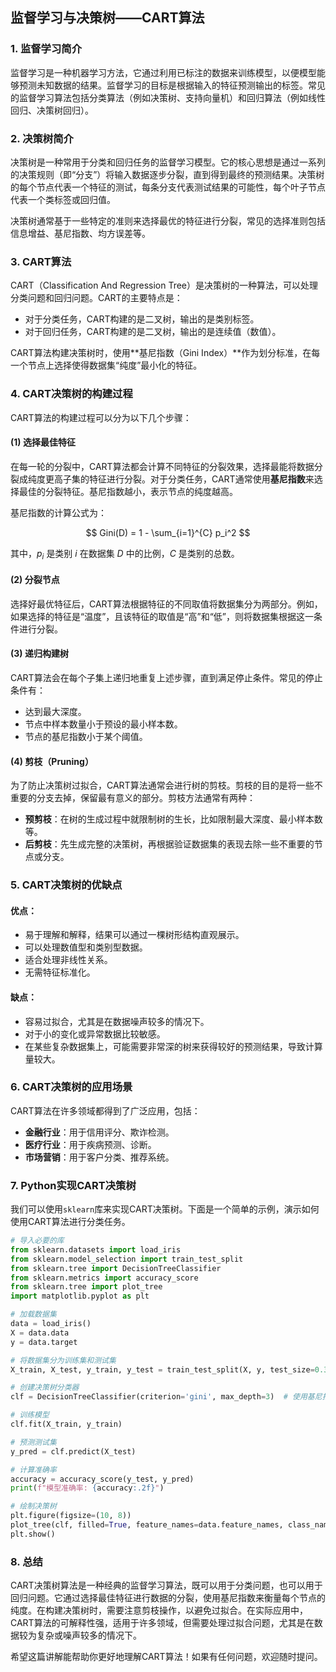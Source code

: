 ## 监督学习与决策树——CART算法

### 1. **监督学习简介**

监督学习是一种机器学习方法，它通过利用已标注的数据来训练模型，以便模型能够预测未知数据的结果。监督学习的目标是根据输入的特征预测输出的标签。常见的监督学习算法包括分类算法（例如决策树、支持向量机）和回归算法（例如线性回归、决策树回归）。

### 2. **决策树简介**

决策树是一种常用于分类和回归任务的监督学习模型。它的核心思想是通过一系列的决策规则（即“分支”）将输入数据逐步分裂，直到得到最终的预测结果。决策树的每个节点代表一个特征的测试，每条分支代表测试结果的可能性，每个叶子节点代表一个类标签或回归值。

决策树通常基于一些特定的准则来选择最优的特征进行分裂，常见的选择准则包括信息增益、基尼指数、均方误差等。

### 3. **CART算法**

CART（Classification And Regression Tree）是决策树的一种算法，可以处理分类问题和回归问题。CART的主要特点是：

- 对于分类任务，CART构建的是二叉树，输出的是类别标签。
- 对于回归任务，CART构建的是二叉树，输出的是连续值（数值）。

CART算法构建决策树时，使用**基尼指数（Gini Index）**作为划分标准，在每一个节点上选择使得数据集“纯度”最小化的特征。

### 4. **CART决策树的构建过程**

CART算法的构建过程可以分为以下几个步骤：

#### (1) **选择最佳特征**

在每一轮的分裂中，CART算法都会计算不同特征的分裂效果，选择最能将数据分裂成纯度更高子集的特征进行分裂。对于分类任务，CART通常使用**基尼指数**来选择最佳的分裂特征。基尼指数越小，表示节点的纯度越高。

基尼指数的计算公式为：

$$
Gini(D) = 1 - \sum_{i=1}^{C} p_i^2
$$

其中，$p_i$ 是类别 $i$ 在数据集 $D$ 中的比例，$C$ 是类别的总数。

#### (2) **分裂节点**

选择好最优特征后，CART算法根据特征的不同取值将数据集分为两部分。例如，如果选择的特征是“温度”，且该特征的取值是“高”和“低”，则将数据集根据这一条件进行分裂。

#### (3) **递归构建树**

CART算法会在每个子集上递归地重复上述步骤，直到满足停止条件。常见的停止条件有：
- 达到最大深度。
- 节点中样本数量小于预设的最小样本数。
- 节点的基尼指数小于某个阈值。

#### (4) **剪枝（Pruning）**

为了防止决策树过拟合，CART算法通常会进行树的剪枝。剪枝的目的是将一些不重要的分支去掉，保留最有意义的部分。剪枝方法通常有两种：
- **预剪枝**：在树的生成过程中就限制树的生长，比如限制最大深度、最小样本数等。
- **后剪枝**：先生成完整的决策树，再根据验证数据集的表现去除一些不重要的节点或分支。

### 5. **CART决策树的优缺点**

#### 优点：
- 易于理解和解释，结果可以通过一棵树形结构直观展示。
- 可以处理数值型和类别型数据。
- 适合处理非线性关系。
- 无需特征标准化。

#### 缺点：
- 容易过拟合，尤其是在数据噪声较多的情况下。
- 对于小的变化或异常数据比较敏感。
- 在某些复杂数据集上，可能需要非常深的树来获得较好的预测结果，导致计算量较大。

### 6. **CART决策树的应用场景**

CART算法在许多领域都得到了广泛应用，包括：
- **金融行业**：用于信用评分、欺诈检测。
- **医疗行业**：用于疾病预测、诊断。
- **市场营销**：用于客户分类、推荐系统。

### 7. **Python实现CART决策树**

我们可以使用`sklearn`库来实现CART决策树。下面是一个简单的示例，演示如何使用CART算法进行分类任务。

```python
# 导入必要的库
from sklearn.datasets import load_iris
from sklearn.model_selection import train_test_split
from sklearn.tree import DecisionTreeClassifier
from sklearn.metrics import accuracy_score
from sklearn.tree import plot_tree
import matplotlib.pyplot as plt

# 加载数据集
data = load_iris()
X = data.data
y = data.target

# 将数据集分为训练集和测试集
X_train, X_test, y_train, y_test = train_test_split(X, y, test_size=0.3, random_state=42)

# 创建决策树分类器
clf = DecisionTreeClassifier(criterion='gini', max_depth=3)  # 使用基尼指数，最大深度为3

# 训练模型
clf.fit(X_train, y_train)

# 预测测试集
y_pred = clf.predict(X_test)

# 计算准确率
accuracy = accuracy_score(y_test, y_pred)
print(f"模型准确率: {accuracy:.2f}")

# 绘制决策树
plt.figure(figsize=(10, 8))
plot_tree(clf, filled=True, feature_names=data.feature_names, class_names=data.target_names, rounded=True)
plt.show()
```

### 8. **总结**

CART决策树算法是一种经典的监督学习算法，既可以用于分类问题，也可以用于回归问题。它通过选择最佳特征进行数据的分裂，使用基尼指数来衡量每个节点的纯度。在构建决策树时，需要注意剪枝操作，以避免过拟合。在实际应用中，CART算法的可解释性强，适用于许多领域，但需要处理过拟合问题，尤其是在数据较为复杂或噪声较多的情况下。

希望这篇讲解能帮助你更好地理解CART算法！如果有任何问题，欢迎随时提问。